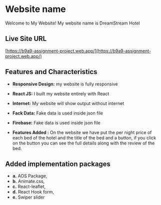 # Website name 
Welcome to My Website! My website name is DreamStream Hotel

## Live Site URL
[https://b9a9-assignment-project.web.app/](https://b9a9-assignment-project.web.app/)


## Features and Characteristics

- **Responsive Design:** my website is fully responsive
  
- **React JS:** I built my website entirely with React
  
- **Internet:** My website will show output without internet
  
- **Fack Data:** Fake data is used inside json file

- **Firebase:** Fake data is used inside json file
  
- **Features Added :** On the website we have put the per night price of each bed of the hotel and the title of the bed and a button, if you click on the button you can see the full details along with the review of the bed.


## Added implementation packages

- **a.** AOS Package,
- **b.** Animate.css,
- **c.** React-leaflet,
- **d.** React Hook form,
- **e.** Swiper slider
